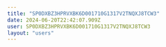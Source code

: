 ```yaml
---
title: "SP0DXBZ3HPRVXBK6D001710G1317V2TNQXJ8TCW3"
date: 2024-06-20T22:42:07.909Z
user: SP0DXBZ3HPRVXBK6D001710G1317V2TNQXJ8TCW3
layout: "users"
---
```

    
